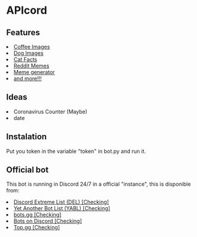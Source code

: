 # APIcord
## Features
<li><a href="https://coffee.alexflipnote.dev">Coffee Images</a></li>
<li><a href="https://dog.ceo/dog-api">Dog Images</a></li>
<li><a href="https://catfact.ninja">Cat Facts<a/></li>
<li><a href="https://github.com/R3l3ntl3ss/Meme_Api">Reddit Memes</a></li>
<li><a href="https://memegen.link">Meme generator</a></li>
<li><a href="https://some-random-api.ml">and more!!!</a></li>

## Ideas
<li>Coronavirus Counter (Maybe)</li>
<li>date</li>

## Instalation
Put you token in the variable "token" in bot.py and run it.

## Official bot
This bot is running in Discord 24/7 in a official "instance", this is disponible from:
<li><a href="#">Discord Extreme List (DEL) [Checking]</a></li>
<li><a href="#">Yet Another Bot List (YABL) [Checking]</a></li>
<li><a href="#">bots.gg [Checking]</a></li>
<li><a href="#">Bots on Discord [Checking]</a></li>
<li><a href="#">Top.gg [Checking]</a></li>
